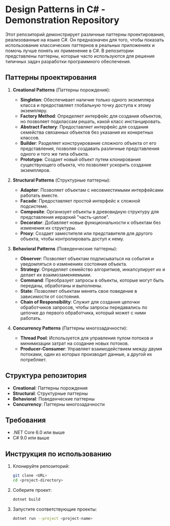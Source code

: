 # Design Patterns in C# - Demonstration Repository

Этот репозиторий демонстрирует различные паттерны проектирования, реализованные на языке C#. Он предназначен для того, чтобы показать использование классических паттернов в реальных приложениях и помочь лучше понять их применение в C#. В репозитории представлены паттерны, которые часто используются для решения типичных задач разработки программного обеспечения.

## Паттерны проектирования

1. **Creational Patterns** (Паттерны порождения):
   - **Singleton**: Обеспечивает наличие только одного экземпляра класса и предоставляет глобальную точку доступа к этому экземпляру.
   - **Factory Method**: Определяет интерфейс для создания объектов, но позволяет подклассам решать, какой класс инстанцировать.
   - **Abstract Factory**: Предоставляет интерфейс для создания семейства связанных объектов без указания их конкретных классов.
   - **Builder**: Разделяет конструирование сложного объекта от его представления, позволяя создавать различные представления одного и того же типа объекта.
   - **Prototype**: Создает новый объект путем клонирования существующего объекта, что позволяет ускорить создание экземпляров.

2. **Structural Patterns** (Структурные паттерны):
   - **Adapter**: Позволяет объектам с несовместимыми интерфейсами работать вместе.
   - **Facade**: Предоставляет простой интерфейс к сложной подсистеме.
   - **Composite**: Организует объекты в древовидную структуру для представления иерархий "часть-целое".
   - **Decorator**: Добавляет новые функциональности к объектам без изменения их структуры.
   - **Proxy**: Создает заместителя или представителя для другого объекта, чтобы контролировать доступ к нему.

3. **Behavioral Patterns** (Поведенческие паттерны):
   - **Observer**: Позволяет объектам подписываться на события и уведомляться о изменениях состояния объекта.
   - **Strategy**: Определяет семейство алгоритмов, инкапсулирует их и делает их взаимозаменяемыми.
   - **Command**: Преобразует запросы в объекты, которые могут быть переданы, обработаны и выполнены.
   - **State**: Позволяет объектам менять свое поведение в зависимости от состояния.
   - **Chain of Responsibility**: Служит для создания цепочки обработчиков запросов, чтобы запросы передавались по цепочке до первого обработчика, который может с ними работать.

4. **Concurrency Patterns** (Паттерны многозадачности):
   - **Thread Pool**: Используется для управления пулом потоков и минимизации затрат на создание новых потоков.
   - **Producer-Consumer**: Управляет взаимодействием между двумя потоками, один из которых производит данные, а другой их потребляет.

## Структура репозитория

- **Creational**: Паттерны порождения
- **Structural**: Структурные паттерны
- **Behavioral**: Поведенческие паттерны
- **Concurrency**: Паттерны многозадачности

## Требования

- .NET Core 6.0 или выше
- C# 9.0 или выше

## Инструкция по использованию

1. Клонируйте репозиторий:
   ```bash
   git clone <URL>
   cd <project-directory>
   ```

2. Соберите проект:
   ```bash
   dotnet build
   ```

3. Запустите соответствующие проекты:
   ```bash
   dotnet run --project <project-name>
   ```
